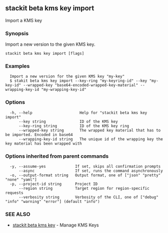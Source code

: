 ## stackit beta kms key import

Import a KMS key

### Synopsis

Import a new version to the given KMS key.

```
stackit beta kms key import [flags]
```

### Examples

```
  Import a new version for the given KMS key "my-key"
  $ stakit beta kms key import --key-ring "my-keyring-id" --key "my-key-id" --wrapped-key "base64-encoded-wrapped-key-material" --wrapping-key-id "my-wrapping-key-id"
```

### Options

```
  -h, --help                     Help for "stackit beta kms key import"
      --key string               ID of the KMS key
      --key-ring string          ID of the KMS key ring
      --wrapped-key string       The wrapped key material that has to be imported. Encoded in base64
      --wrapping-key-id string   The unique id of the wrapping key the key material has been wrapped with
```

### Options inherited from parent commands

```
  -y, --assume-yes             If set, skips all confirmation prompts
      --async                  If set, runs the command asynchronously
  -o, --output-format string   Output format, one of ["json" "pretty" "none" "yaml"]
  -p, --project-id string      Project ID
      --region string          Target region for region-specific requests
      --verbosity string       Verbosity of the CLI, one of ["debug" "info" "warning" "error"] (default "info")
```

### SEE ALSO

* [stackit beta kms key](./stackit_beta_kms_key.md)	 - Manage KMS Keys

